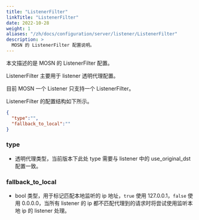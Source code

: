 ```yaml
---
title: "ListenerFilter"
linkTitle: "ListenerFilter"
date: 2022-10-28
weight: 1
aliases: "/zh/docs/configuration/server/listener/ListenerFilter"
description: >
  MOSN 的 ListenerFilter 配置说明。
---
```


本文描述的是 MOSN 的 ListenerFilter 配置。

ListenerFilter 主要用于 listener 透明代理配置。

目前 MOSN 一个 Listener 只支持一个 ListenerFilter。

ListenerFilter 的配置结构如下所示。

```json
{
  "type":"",
  "fallback_to_local":""
}
```

### type

- 透明代理类型，当前版本下此处 type 需要与 listener 中的 use_original_dst 配置一致。

### fallback_to_local

- bool 类型，用于标记匹配本地监听的 ip 地址，`true` 使用 127.0.0.1，`false` 使用 0.0.0.0，当所有 listener 的 ip 都不匹配代理到的请求时将尝试使用监听本地 ip 的 listener 处理。
